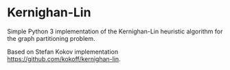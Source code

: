 # Kernighan-Lin

Simple Python 3 implementation of the Kernighan-Lin heuristic algorithm for the graph partitioning problem.

Based on Stefan Kokov implementation https://github.com/kokoff/kernighan-lin.
